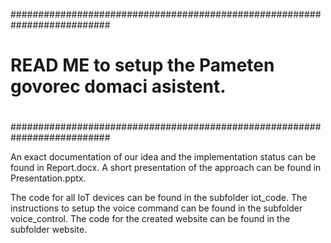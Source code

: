 ##########################################################################
#
#  READ ME to setup the Pameten govorec domaci asistent.
#
##########################################################################

An exact documentation of our idea and the implementation status can be found in Report.docx. A short presentation
of the approach can be found in Presentation.pptx.

The code for all IoT devices can be found in the subfolder iot_code. The instructions to setup the voice command 
can be found in the subfolder voice_control. The code for the created website can be found in the subfolder website.
